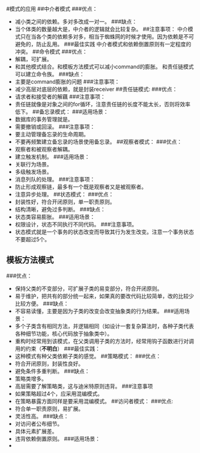 #模式的应用
##中介者模式
###优点：
* 减小类之间的依赖。多对多改成一对一。
###缺点：
* 当个体类的数量越大是，中介者的逻辑就会比较复杂。
##注意事项：
中介模式只在当各个类的依赖多对多，相当于蜘蛛网的时候才使用。因为依赖是不可避免的，防止乱用。
###最佳实践
中介者模式和依赖倒置原则有一定程度的冲突。
##命令模式
###优点：
* 解耦，可扩展。
* 和其他模式结合。和模板方法模式可以减小command的膨胀。
和责任链模式可以建立命令族。
###缺点：
* 主要是command膨胀的问题
###注意事项：
* 减少高层对底层的依赖，就是封装receiver
##责任链模式:
###优点：
* 请求者和接受者的解藕
###注意事项：
* 责任链就像是对象之间的for循环，注意责任链的长度不能太长，否则将效率低下。
##备忘录模式：
###适用场景：
* 数据库的事务管理就是。
* 需要撤销或回滚。
###注意事项：
* 要主动管理备忘录的生命周期。
* 不要再频繁建立备忘录的场景使用备忘录。
##观察者模式：
###优点：
* 观察者和被观察者解耦。
* 建立触发机制。
###适用场景：
* 关联行为场景。
* 多级触发场景。
* 消息列队的处理。
###注意事项：
* 防止形成观察链，最多有一个既是观察者又是被观察者。
* 注意异步处理。
##状态模式：
###优点：
* 封装性好，符合开闭原则，单一职责原则。
* 结构清晰，避免过多判断。
###缺点：
* 状态类容易膨胀。
###适用场景：
* 权限设计，状态不同执行不同代码。
###注意事项。
* 状态模式就是一个事务的状态改变而导致其行为发生改变。注意一个事务状态不要超过5个。
## 模板方法模式
###优点：
* 保持父类的不变部分，可扩展子类的易变部分，符合开闭原则。
* 易于维护，把共有的部分统一起来，如果真的要改代码比较简单，改的比较少比较方便。
###缺点：
* 不容易读懂，主要是因为子类的改变会改变抽象类的行为结果。
###适用场景：
* 多个子类含有相同方法，并逻辑相同（如设计一套复杂算法时，各种子类代表各种细节功能，核心代码放于抽象类中）。
* 重构时经常用到该模式，在父类调用子类的方法时，经常用钩子函数进行对调用的约束（**不明白**）
###最佳实践：
* 这种模式有种父类依赖子类的感觉。
##策略模式：
###优点：
* 符合开闭原则，封装性良好。
* 避免条件多重判断。
###缺点：
* 策略类增多。
* 高层需要了解策略类，这与迪米特原则违背。
###注意事项
* 如果策略超过4个，应采用混编模式。
* 在策略暴露方面同样是要采用混编模式。
##访问者模式：
###优点:
* 符合单一职责原则，易扩展。
* 灵活性高。
###缺点：
* 对访问者公布细节。
* 具体元素扩展差。
* 违背依赖倒置原则。
###适用场景：
* 
